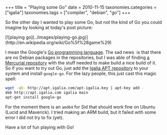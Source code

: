 +++
title = "Playing some Go"
date = 2010-11-15
taxonomies.categories = ["igalia"]
taxonomies.tags = ["compiler", "debian", "go"]
+++

So the other day I wanted to play some Go, but not the kind of Go you
could imagine by looking at today's post picture:

<p class="image">
  [![playing go](../images/playing-go.jpg)](http://en.wikipedia.org/wiki/Go%5f%28game%29)
</p>

I mean the Google's [Go programming language][]. The sad news  is that
there are no Debian packages in the repositories, but I was able of
finding [a Mercurial repository][] with the stuff needed to make build a
nice build of it. So if you want to try out Go, just add the [Igalia APT
repository][] to your system and install `google-go`. For the lazy
people, this just cast this magic spell:

```bash
wget -qO- http://apt.igalia.com/apt-igalia.key | apt-key add -
deb http://apt.igalia.com igalia main
apt-get install google-go
```

For the moment there is an `amd64` for Sid that should work fine on
Ubuntu (Lucid and Maverick). I tried making an ARM build, but it failed
with some error I did not try to fix (yet).

Have a lot of fun playing with Go!

  [Go programming language]: http://golang.org/
  [a Mercurial repository]: http://hg.debian.org/hg/collab-maint/golang
  [Igalia APT repository]: http://apt.igalia.com
